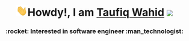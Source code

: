 <h1 align="center"> <img src="https://raw.githubusercontent.com/ABSphreak/ABSphreak/master/gifs/Hi.gif" width="30px">Howdy!, I am <a href="https://github.com/taufiqwahid">Taufiq Wahid</a> <img src="https://emojis.slackmojis.com/emojis/images/1531849430/4246/blob-sunglasses.gif?1531849430" width="30px">
</h1>
<h3 align="center">:rocket: Interested in software engineer :man_technologist:</h3> 
